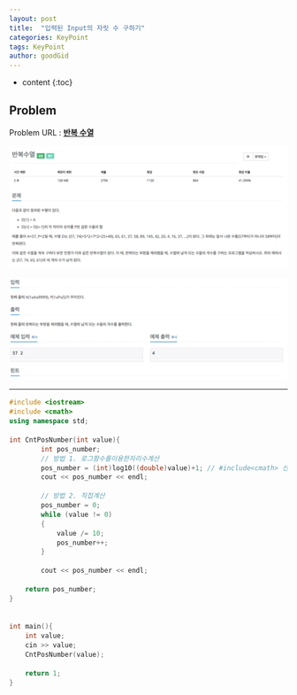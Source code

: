 ```yaml
---
layout: post
title:  "입력된 Input의 자릿 수 구하기"
categories: KeyPoint
tags: KeyPoint
author: goodGid
---
```

* content
{:toc}

## Problem
Problem URL : **[반복 수열](https://www.acmicpc.net/problem/2331)**













![](/assets/img/algorithm/2331_1.png)

![](/assets/img/algorithm/2331_2.png)

---

``` cpp
#include <iostream>
#include <cmath>
using namespace std;

int CntPosNumber(int value){
        int pos_number;
        // 방법 1. 로그함수를이용한자리수계산
        pos_number = (int)log10((double)value)+1; // #include<cmath> 선언
        cout << pos_number << endl;
        
        // 방법 2. 직접계산
        pos_number = 0;
        while (value != 0)
        {
            value /= 10;
            pos_number++;
        }
        
        cout << pos_number << endl;
    
    return pos_number;
}


int main(){
    int value;
    cin >> value;
    CntPosNumber(value);
    
    return 1;
}
```
